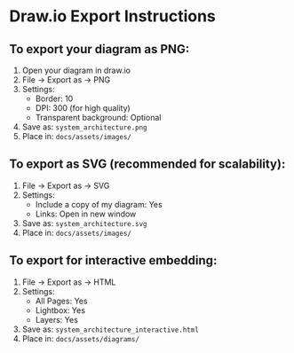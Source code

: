 # Draw.io Export Instructions

## To export your diagram as PNG:
1. Open your diagram in draw.io
2. File → Export as → PNG
3. Settings:
   - Border: 10
   - DPI: 300 (for high quality)
   - Transparent background: Optional
4. Save as: `system_architecture.png`
5. Place in: `docs/assets/images/`

## To export as SVG (recommended for scalability):
1. File → Export as → SVG
2. Settings:
   - Include a copy of my diagram: Yes
   - Links: Open in new window
3. Save as: `system_architecture.svg`
4. Place in: `docs/assets/images/`

## To export for interactive embedding:
1. File → Export as → HTML
2. Settings:
   - All Pages: Yes
   - Lightbox: Yes
   - Layers: Yes
3. Save as: `system_architecture_interactive.html`
4. Place in: `docs/assets/diagrams/`
